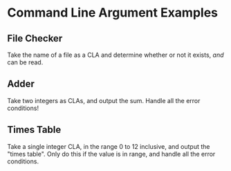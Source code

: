 # Command Line Argument Examples

## File Checker

Take the name of a file as a CLA and determine whether or not it exists, *and* can be read.

## Adder

Take two integers as CLAs, and output the sum. Handle all the error conditions!

## Times Table

Take a single integer CLA, in the range 0 to 12 inclusive, and output the "times table". Only do this if the value is in range, and handle all the error conditions.
